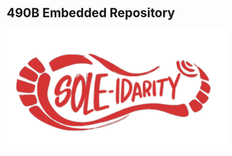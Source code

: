 # 490B Embedded Repository

<img src = "Images/49dfa6c94399b7984b02f127391a554d.png" width= "500" >
